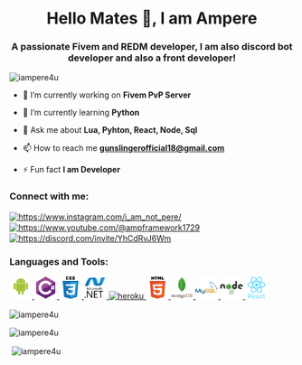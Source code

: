 <h1 align="center">Hello Mates 👋, I am Ampere</h1>
<h3 align="center">A passionate Fivem and REDM developer, I am also discord bot developer and also a front developer!</h3>

<p align="left"> <img src="https://komarev.com/ghpvc/?username=iampere4u&label=Profile%20views&color=0e75b6&style=flat" alt="iampere4u" /> </p>

- 🔭 I’m currently working on **Fivem PvP Server**

- 🌱 I’m currently learning **Python**

- 💬 Ask me about **Lua, Pyhton, React, Node, Sql**

- 📫 How to reach me **gunslingerofficial18@gmail.com**

- ⚡ Fun fact **I am Developer**

<h3 align="left">Connect with me:</h3>
<p align="left">
<a href="https://instagram.com/https://www.instagram.com/i_am_not_pere/" target="blank"><img align="center" src="https://raw.githubusercontent.com/rahuldkjain/github-profile-readme-generator/master/src/images/icons/Social/instagram.svg" alt="https://www.instagram.com/i_am_not_pere/" height="30" width="40" /></a>
<a href="https://youtube.com/@ampframework1729?si=3_POdualiNZEkq0g" target="blank"><img align="center" src="https://raw.githubusercontent.com/rahuldkjain/github-profile-readme-generator/master/src/images/icons/Social/youtube.svg" alt="https://www.youtube.com/@ampframework1729" height="30" width="40" /></a>
<a href="https://discord.gg/https://discord.com/invite/YhCdRvJ6Wm" target="blank"><img align="center" src="https://raw.githubusercontent.com/rahuldkjain/github-profile-readme-generator/master/src/images/icons/Social/discord.svg" alt="https://discord.com/invite/YhCdRvJ6Wm" height="30" width="40" /></a>
</p>

<h3 align="left">Languages and Tools:</h3>
<p align="left"> <a href="https://developer.android.com" target="_blank" rel="noreferrer"> <img src="https://raw.githubusercontent.com/devicons/devicon/master/icons/android/android-original-wordmark.svg" alt="android" width="40" height="40"/> </a> <a href="https://www.w3schools.com/cs/" target="_blank" rel="noreferrer"> <img src="https://raw.githubusercontent.com/devicons/devicon/master/icons/csharp/csharp-original.svg" alt="csharp" width="40" height="40"/> </a> <a href="https://www.w3schools.com/css/" target="_blank" rel="noreferrer"> <img src="https://raw.githubusercontent.com/devicons/devicon/master/icons/css3/css3-original-wordmark.svg" alt="css3" width="40" height="40"/> </a> <a href="https://dotnet.microsoft.com/" target="_blank" rel="noreferrer"> <img src="https://raw.githubusercontent.com/devicons/devicon/master/icons/dot-net/dot-net-original-wordmark.svg" alt="dotnet" width="40" height="40"/> </a> <a href="https://heroku.com" target="_blank" rel="noreferrer"> <img src="https://www.vectorlogo.zone/logos/heroku/heroku-icon.svg" alt="heroku" width="40" height="40"/> </a> <a href="https://www.w3.org/html/" target="_blank" rel="noreferrer"> <img src="https://raw.githubusercontent.com/devicons/devicon/master/icons/html5/html5-original-wordmark.svg" alt="html5" width="40" height="40"/> </a> <a href="https://www.mongodb.com/" target="_blank" rel="noreferrer"> <img src="https://raw.githubusercontent.com/devicons/devicon/master/icons/mongodb/mongodb-original-wordmark.svg" alt="mongodb" width="40" height="40"/> </a> <a href="https://www.mysql.com/" target="_blank" rel="noreferrer"> <img src="https://raw.githubusercontent.com/devicons/devicon/master/icons/mysql/mysql-original-wordmark.svg" alt="mysql" width="40" height="40"/> </a> <a href="https://nodejs.org" target="_blank" rel="noreferrer"> <img src="https://raw.githubusercontent.com/devicons/devicon/master/icons/nodejs/nodejs-original-wordmark.svg" alt="nodejs" width="40" height="40"/> </a> <a href="https://reactjs.org/" target="_blank" rel="noreferrer"> <img src="https://raw.githubusercontent.com/devicons/devicon/master/icons/react/react-original-wordmark.svg" alt="react" width="40" height="40"/> </a> </p>

<p><img align="center" src="https://github-readme-stats.vercel.app/api/top-langs?username=iampere4u&show_icons=true&locale=en&layout=compact" alt="iampere4u" /></p>

<p><img align="center" src="https://github-readme-streak-stats.herokuapp.com/?user=iampere4u&" alt="iampere4u" /></p>

<p>&nbsp;<img align="center" src="https://github-readme-stats.vercel.app/api?username=iampere4u&show_icons=true&locale=en" alt="iampere4u" /></p>
